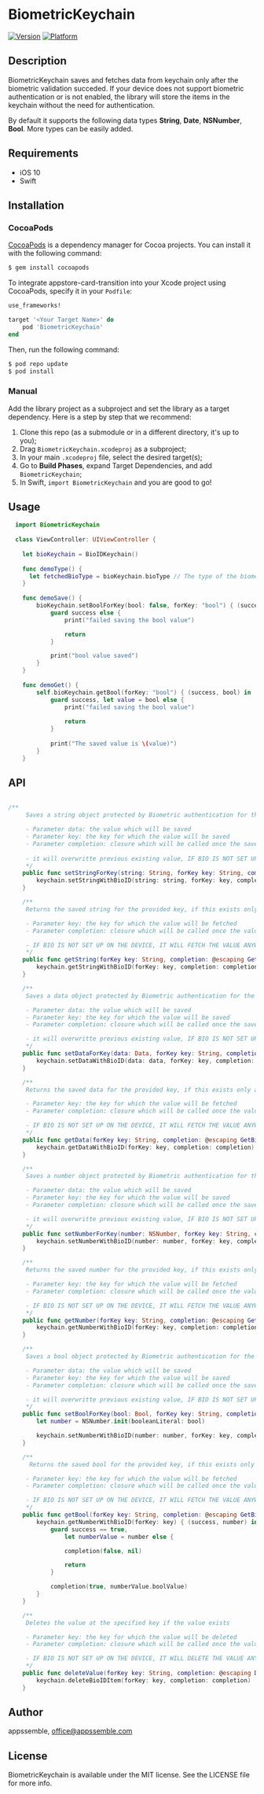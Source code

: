 # BiometricKeychain

[![Version](https://img.shields.io/cocoapods/v/BiometricKeychain.svg?style=flat)](https://cocoapods.org/pods/BiometricKeychain)
[![Platform](https://img.shields.io/cocoapods/p/BiometricKeychain.svg?style=flat)](https://cocoapods.org/pods/BiometricKeychain)

## Description

BiometricKeychain saves and fetches data from keychain only after the biometric validation succeded. If your device does not support biometric authentication or is not enabled, the library will store the items in the keychain without the need for authentication.

By default it supports the following data types **String**, **Date**, **NSNumber**, **Bool**. More types can be easily added.


## Requirements

- iOS 10
- Swift

## Installation

### CocoaPods

[CocoaPods](http://cocoapods.org) is a dependency manager for Cocoa projects. You can install it with the following command:

```bash
$ gem install cocoapods
```

To integrate appstore-card-transition into your Xcode project using CocoaPods, specify it in your `Podfile`:

```ruby
use_frameworks!

target '<Your Target Name>' do
    pod 'BiometricKeychain'
end
```

Then, run the following command:

```bash
$ pod repo update
$ pod install
```

### Manual

Add the library project as a subproject and set the library as a target dependency. Here is a step by step that we recommend:

1. Clone this repo (as a submodule or in a different directory, it's up to you);
2. Drag `BiometricKeychain.xcodeproj` as a subproject;
3. In your main `.xcodeproj` file, select the desired target(s);
4. Go to **Build Phases**, expand Target Dependencies, and add `BiometricKeychain`;
5. In Swift, `import BiometricKeychain` and you are good to go! 

## Usage

```swift
  import BiometricKeychain
  
  class ViewController: UIViewController {
    
    let bioKeychain = BioIDKeychain()
    
    func demoType() {
      let fetchedBioType = bioKeychain.bioType // The type of the biometric installed on the device
    }
    
    func demoSave() {
        bioKeychain.setBoolForKey(bool: false, forKey: "bool") { (success) in
            guard success else {
                print("failed saving the bool value")

                return
            }

            print("bool value saved")
        }
    }
    
    func demoGet() {
        self.bioKeychain.getBool(forKey: "bool") { (success, bool) in
            guard success, let value = bool else {
                print("failed saving the bool value")
                
                return
            }
            
            print("The saved value is \(value)")
        }
    }
```

## API

```swift

/**
     Saves a string object protected by Biometric authentication for the specified key

     - Parameter data: the value which will be saved
     - Parameter key: the key for which the value will be saved
     - Parameter completion: closure which will be called once the save is completed or an error occured
     
     - it will overwritte previous existing value, IF BIO IS NOT SET UP ON THE DEVICE, IT WILL SAVE THE VALUE ANYWAY without the usage of biometrics
     */
    public func setStringForKey(string: String, forKey key: String, completion: @escaping SetBioIDCompletion) {
        keychain.setStringWithBioID(string: string, forKey: key, completion: completion)
    }

    /**
     Returns the saved string for the provided key, if this exists only after the user is authenticated

     - Parameter key: the key for which the value will be fetched
     - Parameter completion: closure which will be called once the value is retrived or an error occured

     - IF BIO IS NOT SET UP ON THE DEVICE, IT WILL FETCH THE VALUE ANYWAY
     */
    public func getString(forKey key: String, completion: @escaping GetBioIDStringCompletion) {
        keychain.getStringWithBioID(forKey: key, completion: completion)
    }

    /**
     Saves a data object protected by Biometric authentication for the specified key

     - Parameter data: the value which will be saved
     - Parameter key: the key for which the value will be saved
     - Parameter completion: closure which will be called once the save is completed or an error occured

     - it will overwritte previous existing value, IF BIO IS NOT SET UP ON THE DEVICE, IT WILL SAVE THE VALUE ANYWAY without the usage of biometrics
     */
    public func setDataForKey(data: Data, forKey key: String, completion: @escaping SetBioIDCompletion) {
        keychain.setDataWithBioID(data: data, forKey: key, completion: completion)
    }

    /**
     Returns the saved data for the provided key, if this exists only after the user is authenticated

     - Parameter key: the key for which the value will be fetched
     - Parameter completion: closure which will be called once the value is retrived or an error occured

     - IF BIO IS NOT SET UP ON THE DEVICE, IT WILL FETCH THE VALUE ANYWAY
     */
    public func getData(forKey key: String, completion: @escaping GetBioIDDataCompletion) {
        keychain.getDataWithBioID(forKey: key, completion: completion)
    }

    /**
     Saves a number object protected by Biometric authentication for the specified key

     - Parameter data: the value which will be saved
     - Parameter key: the key for which the value will be saved
     - Parameter completion: closure which will be called once the save is completed or an error occured

     - it will overwritte previous existing value, IF BIO IS NOT SET UP ON THE DEVICE, IT WILL SAVE THE VALUE ANYWAY without the usage of biometrics
     */
    public func setNumberForKey(number: NSNumber, forKey key: String, completion: @escaping SetBioIDCompletion) {
        keychain.setNumberWithBioID(number: number, forKey: key, completion: completion)
    }

    /**
     Returns the saved number for the provided key, if this exists only after the user is authenticated

     - Parameter key: the key for which the value will be fetched
     - Parameter completion: closure which will be called once the value is retrived or an error occured

     - IF BIO IS NOT SET UP ON THE DEVICE, IT WILL FETCH THE VALUE ANYWAY
     */
    public func getNumber(forKey key: String, completion: @escaping GetBioIDNumberCompletion) {
        keychain.getNumberWithBioID(forKey: key, completion: completion)
    }

    /**
     Saves a bool object protected by Biometric authentication for the specified key

     - Parameter data: the value which will be saved
     - Parameter key: the key for which the value will be saved
     - Parameter completion: closure which will be called once the save is completed or an error occured

     - it will overwritte previous existing value, IF BIO IS NOT SET UP ON THE DEVICE, IT WILL SAVE THE VALUE ANYWAY without the usage of biometrics
     */
    public func setBoolForKey(bool: Bool, forKey key: String, completion: @escaping SetBioIDCompletion) {
        let number = NSNumber.init(booleanLiteral: bool)

        keychain.setNumberWithBioID(number: number, forKey: key, completion: completion)
    }

    /**
      Returns the saved bool for the provided key, if this exists only after the user is authenticated

     - Parameter key: the key for which the value will be fetched
     - Parameter completion: closure which will be called once the value is retrived or an error occured

     - IF BIO IS NOT SET UP ON THE DEVICE, IT WILL FETCH THE VALUE ANYWAY
     */
    public func getBool(forKey key: String, completion: @escaping GetBioIDBoolCompletion) {
        keychain.getNumberWithBioID(forKey: key) { (success, number) in
            guard success == true,
                let numberValue = number else {

                completion(false, nil)

                return
            }

            completion(true, numberValue.boolValue)
        }
    }

    /**
     Deletes the value at the specified key if the value exists

     - Parameter key: the key for which the value will be deleted
     - Parameter completion: closure which will be called once the value is deleted or an error occured

     - IF BIO IS NOT SET UP ON THE DEVICE, IT WILL DELETE THE VALUE ANYWAY
     */
    public func deleteValue(forKey key: String, completion: @escaping DeleteBioIDCompletion) {
        keychain.deleteBioIDItem(forKey: key, completion: completion)
    }

```

## Author

appssemble, office@appssemble.com

## License

BiometricKeychain is available under the MIT license. See the LICENSE file for more info.
